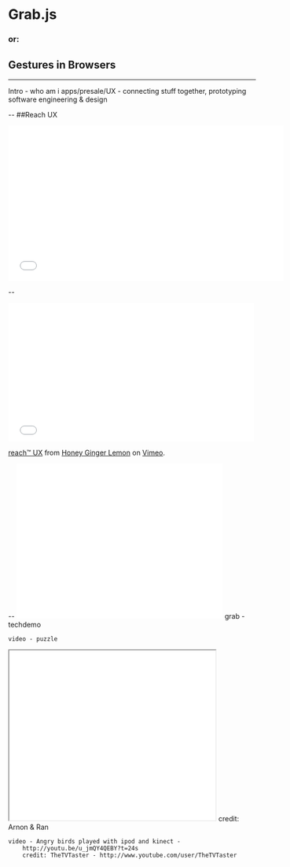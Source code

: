 
# Grab.js

### or:

## Gestures in Browsers	

---

Intro - who am i
	apps/presale/UX - connecting stuff together, prototyping
	software engineering & design

--
##Reach UX
<iframe width="560" height="315" src="//www.youtube.com/embed/IVOPxYKhqZ0" frameborder="0" allowfullscreen></iframe>


--
<iframe src="//player.vimeo.com/video/38656940" width="500" height="281" frameborder="0" webkitallowfullscreen mozallowfullscreen allowfullscreen></iframe> <p><a href="http://vimeo.com/38656940">reach™ UX</a> from <a href="http://vimeo.com/user10841627">Honey Ginger Lemon</a> on <a href="https://vimeo.com">Vimeo</a>.</p>
--
<iframe width="420" height="315" src="//www.youtube.com/embed/PurcczCZOO8" frameborder="0" allowfullscreen></iframe>
grab - techdemo

	video - puzzle
<iframe data-autoplay width="420" height="345" src="//player.vimeo.com/video/38656940"></iframe>
credit: Arnon & Ran

	video - Angry birds played with ipod and kinect - 
		http://youtu.be/u_jmQY4QEBY?t=24s
		credit: TheTVTaster - http://www.youtube.com/user/TheTVTaster
